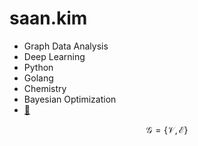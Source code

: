 # saan.kim

- Graph Data Analysis
- Deep Learning
- Python
- Golang
- Chemistry
- Bayesian Optimization
- [🪸](https://github.com/saankim/saankim/wiki)

$$\mathcal{G} = \{\mathcal{V}, \mathcal{E}\}$$


<script
src="https://polyfill.io/v3/polyfill.min.js?features=es6">
</script>
<script
id="MathJax-script" async src="https://cdn.jsdelivr.net/npm/mathjax@3/es5/tex-mml-chtml.js">
</script>
